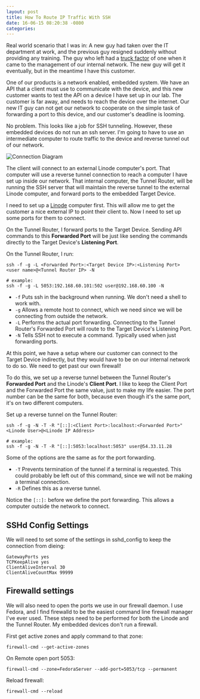 ```yaml
---
layout: post
title: How To Route IP Traffic With SSH
date: 16-06-15 08:20:38 -0800
categories: 
---
```


Real world scenario that I was in: A new guy had taken over the IT department at work, and the previous guy resigned suddenly without providing any training. The guy who left had a [truck factor](https://en.wikipedia.org/wiki/Bus_factor) of one when it came to the management of our internal network. The new guy will get it eventually, but in the meantime I have this customer.

One of our products is a network enabled, embedded system. We have an API that a client must use to communicate with the device, and this new customer wants to test the API on a device I have set up in our lab. The customer is far away, and needs to reach the device over the internet. Our new IT guy can not get our network to cooperate on the simple task of forwarding a port to this device, and our customer's deadline is looming.

No problem. This looks like a job for SSH tunneling. However, these embedded devices do not run an ssh server. I'm going to have to use an intermediate computer to route traffic to the device and reverse tunnel out of our network.

![Connection Diagram](http://i.imgur.com/XrB6piq.png)

The client will connect to an external Linode computer's port. That computer will use a reverse tunnel connection to reach a computer I have set up inside our network. That internal computer, the Tunnel Router, will be running the SSH server that will maintain the reverse tunnel to the external Linode computer, and forward ports to the embedded Target Device.

I need to set up a [Linode](http://linode.com "Linode") computer first. This will allow me to get the customer a nice external IP to point their client to. Now I need to set up some ports for them to connect.

On the Tunnel Router, I forward ports to the Target Device. Sending API commands to this **Forwarded Port** will be just like sending the commands directly to the Target Device's **Listening Port**.

On the Tunnel Router, I run:

    ssh -f -g -L <Forwarded Port>:<Target Device IP>:<Listening Port> <user name>@<Tunnel Router IP> -N

	# example:
    ssh -f -g -L 5053:192.168.60.101:502 user@192.168.60.100 -N

- `-f` Puts ssh in the background when running. We don't need a shell to work with.
- `-g` Allows a remote host to connect, which we need since we will be connecting from outside the network.
- `-L` Performs the actual port forwarding. Connecting to the Tunnel Router's Forwarded Port will route to the Target Device's Listening Port.
- `-N` Tells SSH not to execute a command. Typically used when just forwarding ports.

At this point, we have a setup where our customer can connect to the Target Device indirectly, but they would have to be on our internal network to do so. We need to get past our own firewall!

To do this, we set up a reverse tunnel between the Tunnel Router's **Forwarded Port** and the Linode's **Client Port**. I like to keep the Client Port and the Forwarded Port the same value, just to make my life easier. The port number can be the same for both, because even though it's the same port, it's on two different computers.

Set up a reverse tunnel on the Tunnel Router:

    ssh -f -g -N -T -R "[::]:<Client Port>:localhost:<Forwarded Port>" <Linode User>@<Linode IP Address>

	# example:
    ssh -f -g -N -T -R "[::]:5053:localhost:5053" user@54.33.11.28

Some of the options are the same as for the port forwarding.

- `-T` Prevents termination of the tunnel if a terminal is requested. This could probably be left out of this command, since we will not be making a terminal connection.
- `-R` Defines this as a reverse tunnel.

Notice the `[::]:` before we define the port forwarding. This allows a computer outside the network to connect.

## SSHd Config Settings

We will need to set some of the settings in sshd_config to keep the connection from dieing:

    GatewayPorts yes
    TCPKeepAlive yes
    ClientAliveInterval 30
    ClientAliveCountMax 99999

## Firewalld settings
We will also need to open the ports we use in our firewall daemon. I use Fedora, and I find firewalld to be the easiest command line firewall manager I've ever used. These steps need to be performed for both the Linode and the Tunnel Router. My embedded devices don't run a firewall.

First get active zones and apply command to that zone:

    firewall-cmd --get-active-zones

On Remote open port 5053:

    firewall-cmd --zone=FedoraServer --add-port=5053/tcp --permanent

Reload firewall:

    firewall-cmd --reload

